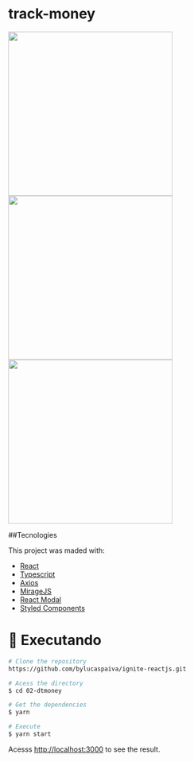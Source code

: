 # track-money

<div>
  <img src="![image](https://user-images.githubusercontent.com/58491622/157579539-d2a32e45-a0a2-4e10-9772-4274b5ea5d45.png)" width="330px"/>
  <img src="![image](https://user-images.githubusercontent.com/58491622/157579993-9b6f82ce-9675-48ac-85b6-6224645cacc1.png)" width="330px"/>
  <img src="![image](https://user-images.githubusercontent.com/58491622/157579693-3670d1a4-5a8e-478b-a840-5fefee69bcb9.png)" width="330px"/>
</div>

##Tecnologies

This project was maded with:

- [React](https://reactjs.org/)
- [Typescript](https://www.typescriptlang.org/)
- [Axios](https://github.com/axios/axios)
- [MirageJS](https://miragejs.com/)
- [React Modal](https://github.com/reactjs/react-modal)
- [Styled Components](https://github.com/styled-components/styled-components)

# :construction_worker: Executando

```bash
# Clone the repository
https://github.com/bylucaspaiva/ignite-reactjs.git
```

```bash
# Acess the directory
$ cd 02-dtmoney
```

```bash
# Get the dependencies
$ yarn
```

```bash
# Execute
$ yarn start
```

Acesss <http://localhost:3000> to see the result.